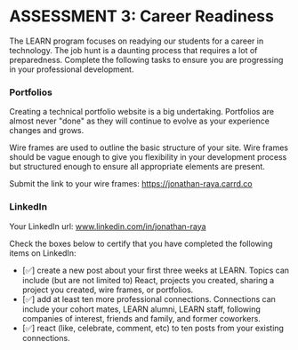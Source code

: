 # ASSESSMENT 3: Career Readiness

The LEARN program focuses on readying our students for a career in technology. The job hunt is a daunting process that requires a lot of preparedness. Complete the following tasks to ensure you are progressing in your professional development.

### Portfolios

Creating a technical portfolio website is a big undertaking. Portfolios are almost never "done" as they will continue to evolve as your experience changes and grows.

Wire frames are used to outline the basic structure of your site. Wire frames should be vague enough to give you flexibility in your development process but structured enough to ensure all appropriate elements are present. 

Submit the link to your wire frames: https://jonathan-raya.carrd.co


### LinkedIn

Your LinkedIn url: www.linkedin.com/in/jonathan-raya

Check the boxes below to certify that you have completed the following items on LinkedIn:

- [✅] create a new post about your first three weeks at LEARN. Topics can include (but are not limited to) React, projects you created, sharing a project you created, wire frames, or portfolios.
- [✅] add at least ten more professional connections. Connections can include your cohort mates, LEARN alumni, LEARN staff, following companies of interest, friends and family, and former coworkers.
- [✅] react (like, celebrate, comment, etc) to ten posts from your existing connections.
